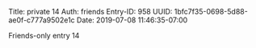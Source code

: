 Title: private 14
Auth: friends
Entry-ID: 958
UUID: 1bfc7f35-0698-5d88-ae0f-c777a9502e1c
Date: 2019-07-08 11:46:35-07:00

Friends-only entry 14
